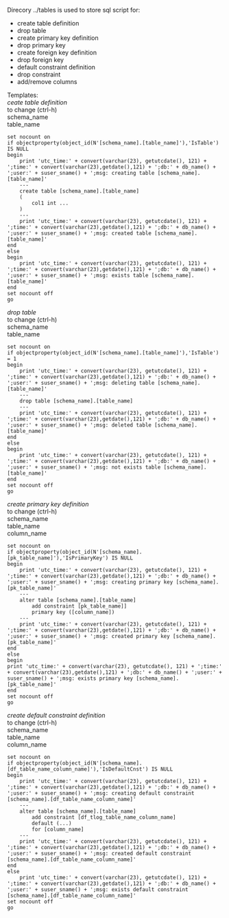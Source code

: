 Direcory  ../tables is used to store sql script for:  
- create table definition  
- drop table  
- create primary key definition  
- drop primary key  
- create foreign key definition  
- drop foreign key  
- default constraint definition  
- drop constraint  
- add/remove columns  

Templates:   
*ceate table definition*  
to change (ctrl-h)  
schema_name  
table_name  
```
set nocount on
if objectproperty(object_id(N'[schema_name].[table_name]'),'IsTable') IS NULL
begin
	print 'utc_time:' + convert(varchar(23), getutcdate(), 121) + ';time:' + convert(varchar(23),getdate(),121) + ';db:' + db_name() + ';user:' + suser_sname() + ';msg: creating table [schema_name].[table_name]'
	---
	create table [schema_name].[table_name]
	(
		col1 int ...
	)
	---
	print 'utc_time:' + convert(varchar(23), getutcdate(), 121) + ';time:' + convert(varchar(23),getdate(),121) + ';db:' + db_name() + ';user:' + suser_sname() + ';msg: created table [schema_name].[table_name]'
end
else
begin
	print 'utc_time:' + convert(varchar(23), getutcdate(), 121) + ';time:' + convert(varchar(23),getdate(),121) + ';db:' + db_name() + ';user:' + suser_sname() + ';msg: exists table [schema_name].[table_name]'
end
set nocount off
go
```
*drop table*   
to change (ctrl-h)   
schema_name   
table_name
```
set nocount on
if objectproperty(object_id(N'[schema_name].[table_name]'),'IsTable') = 1
begin
	print 'utc_time:' + convert(varchar(23), getutcdate(), 121) + ';time:' + convert(varchar(23),getdate(),121) + ';db:' + db_name() + ';user:' + suser_sname() + ';msg: deleting table [schema_name].[table_name]'
	---
	drop table [schema_name].[table_name]
	---
	print 'utc_time:' + convert(varchar(23), getutcdate(), 121) + ';time:' + convert(varchar(23),getdate(),121) + ';db:' + db_name() + ';user:' + suser_sname() + ';msg: deleted table [schema_name].[table_name]'
end
else
begin
	print 'utc_time:' + convert(varchar(23), getutcdate(), 121) + ';time:' + convert(varchar(23),getdate(),121) + ';db:' + db_name() + ';user:' + suser_sname() + ';msg: not exists table [schema_name].[table_name]'
end
set nocount off
go
```
*create primary key definition*  
to change (ctrl-h)  
schema_name  
table_name  
column_name  
```
set nocount on
if objectproperty(object_id(N'[schema_name].[pk_table_name]'),'IsPrimaryKey') IS NULL
begin
	print 'utc_time:' + convert(varchar(23), getutcdate(), 121) + ';time:' + convert(varchar(23),getdate(),121) + ';db:' + db_name() + ';user:' + suser_sname() + ';msg: creating primary key [schema_name].[pk_table_name]'
	---
	alter table [schema_name].[table_name]
		add constraint [pk_table_name]]
		primary key ([column_name])
	---
	print 'utc_time:' + convert(varchar(23), getutcdate(), 121) + ';time:' + convert(varchar(23),getdate(),121) + ';db:' + db_name() + ';user:' + suser_sname() + ';msg: created primary key [schema_name].[pk_table_name]'
end
else 
begin
print 'utc_time:' + convert(varchar(23), getutcdate(), 121) + ';time:' + convert(varchar(23),getdate(),121) + ';db:' + db_name() + ';user:' + suser_sname() + ';msg: exists primary key [schema_name].[pk_table_name]'
end
set nocount off
go
```

*create default constraint definition*  
to change (ctrl-h)  
schema_name  
table_name  
column_name  
```
set nocount on
if objectproperty(object_id(N'[schema_name].[df_table_name_column_name]'),'IsDefaultCnst') IS NULL
begin
	print 'utc_time:' + convert(varchar(23), getutcdate(), 121) + ';time:' + convert(varchar(23),getdate(),121) + ';db:' + db_name() + ';user:' + suser_sname() + ';msg: creating default constraint [schema_name].[df_table_name_column_name]'
	---
	alter table [schema_name].[table_name]
		add constraint [df_tlog_table_name_column_name]
		default (...)
		for [column_name]
	---
	print 'utc_time:' + convert(varchar(23), getutcdate(), 121) + ';time:' + convert(varchar(23),getdate(),121) + ';db:' + db_name() + ';user:' + suser_sname() + ';msg: created default constraint [schema_name].[df_table_name_column_name]'
end
else
	print 'utc_time:' + convert(varchar(23), getutcdate(), 121) + ';time:' + convert(varchar(23),getdate(),121) + ';db:' + db_name() + ';user:' + suser_sname() + ';msg: exists default constraint [schema_name].[df_table_name_column_name]'
set nocount off
go
```
